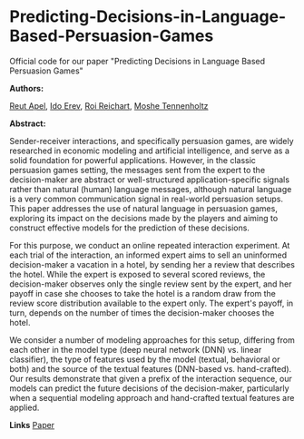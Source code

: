 # Predicting-Decisions-in-Language-Based-Persuasion-Games
Official code for our paper "Predicting Decisions in Language Based Persuasion Games" 

**Authors:**

[Reut Apel](https://scholar.google.com/citations?user=g_GPV9AAAAAJ&hl=en), [Ido Erev](https://scholar.google.com/citations?hl=en&user=cWQCd0oAAAAJ), 
[Roi Reichart](https://scholar.google.com/citations?hl=en&user=xXJIsh4AAAAJ), [Moshe Tennenholtz](https://scholar.google.com/citations?hl=en&user=65FCPpwAAAAJ)

**Abstract:**

Sender-receiver interactions, and specifically persuasion games, are widely researched in economic modeling and artificial intelligence, and serve as a solid foundation for powerful applications. However, in the classic persuasion games setting, the messages sent from the expert to the decision-maker are abstract or well-structured application-specific signals rather than natural (human) language messages, although natural language is a very common communication signal in real-world persuasion setups. This paper addresses the use of natural language in persuasion games, exploring its impact on the decisions made by the players and aiming to construct effective models for the prediction of these decisions.

For this purpose, we conduct an online repeated interaction experiment. At each trial of the interaction, an informed expert aims to sell an uninformed decision-maker a vacation in a hotel, by sending her a review that describes the hotel. While the expert is exposed to several scored reviews, the decision-maker observes only the single review sent by the expert, and her payoff in case she chooses to take the hotel is a random draw from the review score distribution available to the expert only. The expert's payoff, in turn, depends on the number of times the decision-maker chooses the hotel. 

We consider a number  of modeling approaches for this setup, differing from each other in the model type (deep neural network (DNN) vs. linear classifier), the type of features used by the model (textual, behavioral or both) and the source of the textual features (DNN-based vs. hand-crafted). Our results demonstrate that given a prefix of the interaction sequence, our models can predict the future decisions of the decision-maker, particularly when a sequential modeling approach and hand-crafted textual features are applied.

**Links**
[Paper](https://arxiv.org/abs/2012.09966)

